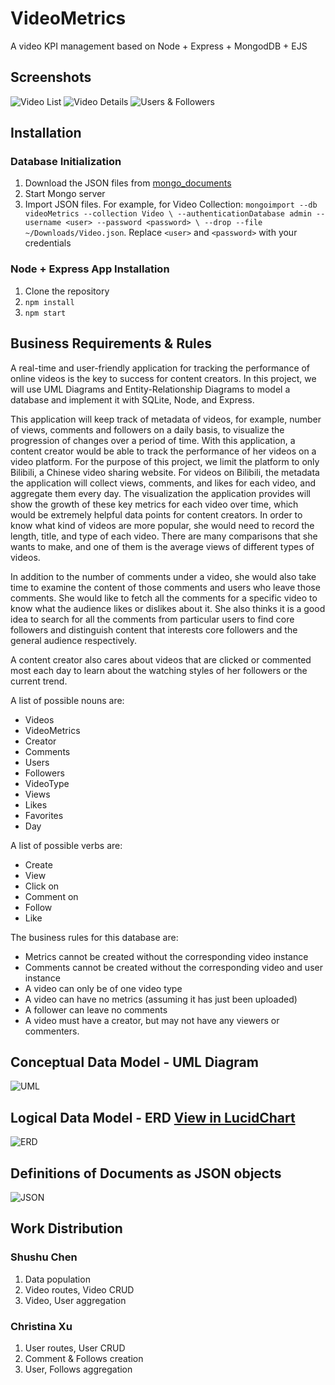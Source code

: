 # VideoMetrics

A video KPI management based on Node + Express + MongodDB + EJS

## Screenshots

![Video List](https://github.com/vanishima/VideoMetrics/blob/main/data-model/screenshots/Videos2.png?raw=true)
![Video Details](https://github.com/vanishima/VideoMetrics/blob/main/data-model/screenshots/VideoDetails.png?raw=true)
![Users & Followers](https://github.com/vanishima/VideoMetrics/blob/main/data-model/screenshots/Users.png?raw=true)

## Installation

### Database Initialization

1. Download the JSON files from [mongo_documents](https://github.com/vanishima/VideoMetrics/tree/main/data-model/mongo_documents)
2. Start Mongo server
3. Import JSON files. For example, for Video Collection: `mongoimport --db videoMetrics --collection Video \
       --authenticationDatabase admin --username <user> --password <password> \
       --drop --file ~/Downloads/Video.json`. Replace `<user>` and `<password>` with your credentials

### Node + Express App Installation

1. Clone the repository
2. `npm install`
3. `npm start`

## Business Requirements & Rules

A real-time and user-friendly application for tracking the performance of online videos is the key to success for content creators. In this project, we will use UML Diagrams and Entity-Relationship Diagrams to model a database and implement it with SQLite, Node, and Express.

This application will keep track of metadata of videos, for example, number of views, comments and followers on a daily basis, to visualize the progression of changes over a period of time. With this application, a content creator would be able to track the performance of her videos on a video platform. For the purpose of this project, we limit the platform to only Bilibili, a Chinese video sharing website. For videos on Bilibili, the metadata the application will collect views, comments, and likes for each video, and aggregate them every day. The visualization the application provides will show the growth of these key metrics for each video over time, which would be extremely helpful data points for content creators. In order to know what kind of videos are more popular, she would need to record the length, title, and type of each video. There are many comparisons that she wants to make, and one of them is the average views of different types of videos.

In addition to the number of comments under a video, she would also take time to examine the content of those comments and users who leave those comments. She would like to fetch all the comments for a specific video to know what the audience likes or dislikes about it. She also thinks it is a good idea to search for all the comments from particular users to find core followers and distinguish content that interests core followers and the general audience respectively.

A content creator also cares about videos that are clicked or commented most each day to learn about the watching styles of her followers or the current trend.

A list of possible nouns are:

- Videos
- VideoMetrics
- Creator
- Comments
- Users
- Followers
- VideoType
- Views
- Likes
- Favorites
- Day

A list of possible verbs are:

- Create
- View
- Click on
- Comment on
- Follow
- Like

The business rules for this database are:

- Metrics cannot be created without the corresponding video instance
- Comments cannot be created without the corresponding video and user instance
- A video can only be of one video type
- A video can have no metrics (assuming it has just been uploaded)
- A follower can leave no comments
- A video must have a creator, but may not have any viewers or commenters.

## Conceptual Data Model - UML Diagram

![UML](https://github.com/vanishima/VideoMetrics/blob/main/data-model/Video%20Metrics%20UML%20new.png?raw=true)

## Logical Data Model - ERD [View in LucidChart](https://lucid.app/lucidchart/0a996bdd-06bd-41ae-8f43-d4a2da9d520b/edit?viewport_loc=101%2C1293%2C1628%2C1355%2C0_0&invitationId=inv_0f6e5044-ef7f-42a6-813c-372d296d3f28)

![ERD](https://github.com/vanishima/VideoMetrics/blob/main/data-model/Video%20Metrics%20ERD%20Mongo%20new.png?raw=true)


## Definitions of Documents as JSON objects

![JSON](https://github.com/vanishima/VideoMetrics/blob/main/data-model/Document%20Definitions%20v2.png?raw=true)

## Work Distribution
### Shushu Chen
1. Data population
2. Video routes, Video CRUD
3. Video, User aggregation

### Christina Xu
1. User routes, User CRUD
2. Comment & Follows creation
3. User, Follows aggregation
